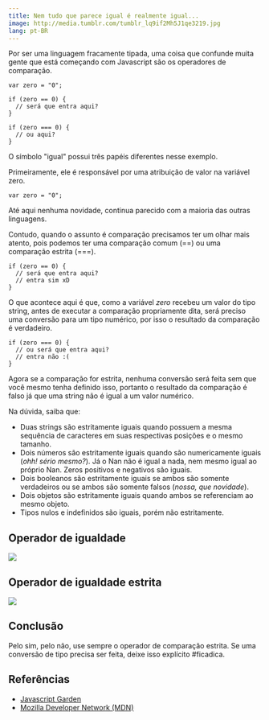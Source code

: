 ```yaml
---
title: Nem tudo que parece igual é realmente igual...
image: http://media.tumblr.com/tumblr_lq9if2Mh5J1qe3219.jpg
lang: pt-BR
---
```


Por ser uma linguagem fracamente tipada, uma coisa que confunde muita gente que está começando com Javascript são os operadores de comparação.

<!-- more -->

```
var zero = "0";

if (zero == 0) {
  // será que entra aqui?
}

if (zero === 0) {
  // ou aqui?
}
```

O símbolo "igual" possui três papéis diferentes nesse exemplo.

Primeiramente, ele é responsável por uma atribuição de valor na variável zero.

```
var zero = "0";
```

Até aqui nenhuma novidade, continua parecido com a maioria das outras linguagens.

Contudo, quando o assunto é comparação precisamos ter um olhar mais atento, pois podemos ter uma comparação comum (==) ou uma comparação estrita (===).

```
if (zero == 0) {
  // será que entra aqui?
  // entra sim xD
}
```

O que acontece aqui é que, como a variável *zero* recebeu um valor do tipo string, antes de executar a comparação propriamente dita, será preciso uma conversão para um tipo numérico, por isso o resultado da comparação é verdadeiro.

```
if (zero === 0) {
  // ou será que entra aqui?
  // entra não :(
}
```

Agora se a comparação for estrita, nenhuma conversão será feita sem que você mesmo tenha definido isso, portanto o resultado da comparação é falso já que uma string não é igual a um valor numérico.

Na dúvida, saiba que:

* Duas strings são estritamente iguais quando possuem a mesma sequência de caracteres em suas respectivas posições e o mesmo tamanho.
* Dois números são estritamente iguais quando são numericamente iguais (_ohh! sério mesmo?_). Já o Nan não é igual a nada, nem mesmo igual ao próprio Nan. Zeros positivos e negativos são iguais.
* Dois booleanos são estritamente iguais se ambos são somente verdadeiros ou se ambos são somente falsos (_nossa, que novidade_).
* Dois objetos são estritamente iguais quando ambos se referenciam ao mesmo objeto.
* Tipos nulos e indefinidos são iguais, porém não estritamente.

## Operador de igualdade

![](http://media.tumblr.com/tumblr_lq9ktrs14y1qe3219.jpg)

## Operador de igualdade estrita

![](http://media.tumblr.com/tumblr_lq9ktg6aXi1qe3219.jpg)

## Conclusão

Pelo sim, pelo não, use sempre o operador de comparação estrita. Se uma conversão de tipo precisa ser feita, deixe isso explícito #ficadica.

## Referências

* [Javascript Garden](http://bonsaiden.github.com/JavaScript-Garden/)
* [Mozilla Developer Network (MDN)](https://developer.mozilla.org/en/JavaScript)